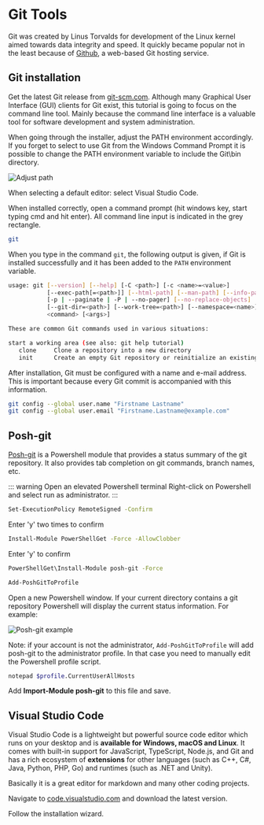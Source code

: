# Git Tools

Git was created by Linus Torvalds for development of the Linux kernel aimed towards data integrity and speed. It quickly became popular not in the least because of [Github](https://github.com), a web-based Git hosting service.

## Git installation

Get the latest Git release from [git-scm.com](https://git-scm.com/). Although many Graphical User Interface \(GUI\) clients for Git exist, this tutorial is going to focus on the command line tool. Mainly because the command line interface is a valuable tool for software development and system administration.

When going through the installer, adjust the PATH environment accordingly. If you forget to select to use Git from the Windows Command Prompt it is possible to change the PATH environment variable to include the Git\bin directory.

![Adjust path](./assets/adjustPATH.png)

When selecting a default editor: select Visual Studio Code.

When installed correctly, open a command prompt \(hit windows key, start typing cmd and hit enter\).  All command line input is indicated in the grey rectangle.

```bash
git
```

When you type in the command `git`, the following output is given, if Git is installed successfully and it has been added to the `PATH` environment variable.

```bash
usage: git [--version] [--help] [-C <path>] [-c <name>=<value>]
           [--exec-path[=<path>]] [--html-path] [--man-path] [--info-path]
           [-p | --paginate | -P | --no-pager] [--no-replace-objects] [--bare]
           [--git-dir=<path>] [--work-tree=<path>] [--namespace=<name>]
           <command> [<args>]

These are common Git commands used in various situations:

start a working area (see also: git help tutorial)
   clone     Clone a repository into a new directory
   init      Create an empty Git repository or reinitialize an existing one

```

After installation, Git must be configured with a name and e-mail address. This is important because every Git commit is accompanied with this information.

```bash
git config --global user.name "Firstname Lastname"
git config --global user.email "Firstname.Lastname@example.com"
```

## Posh-git

[Posh-git](https://github.com/dahlbyk/posh-git) is a Powershell module that provides a status summary of the git repository. It also provides tab completion on git commands, branch names, etc.

::: warning Open an elevated Powershell terminal
Right-click on Powershell and select run as administrator.
:::

```bash
Set-ExecutionPolicy RemoteSigned -Confirm
```

Enter 'y' two times to confirm

```bash
Install-Module PowerShellGet -Force -AllowClobber
```

Enter 'y' to confirm

```bash
PowerShellGet\Install-Module posh-git -Force
```

```bash
Add-PoshGitToProfile
```

Open a new Powershell window. If your current directory contains a git repository Powershell will display the current status information. For example:

![Posh-git example](./assets/posh-git.png)

Note: if your account is not the administrator, `Add-PoshGitToProfile` will add posh-git to the administrator profile. In that case you need to manually edit the Powershell profile script.

```bash
notepad $profile.CurrentUserAllHosts
```

Add **Import-Module posh-git** to this file and save.

## Visual Studio Code

Visual Studio Code is a lightweight but powerful source code editor which runs on your desktop and is **available for Windows, macOS and Linux**. It comes with built-in support for JavaScript, TypeScript, Node.js, and Git and has a rich ecosystem of **extensions** for other languages (such as C++, C#, Java, Python, PHP, Go) and runtimes (such as .NET and Unity).

Basically it is a great editor for markdown and many other coding projects.

Navigate to [code.visualstudio.com](https://code.visualstudio.com/) and download the latest version.

Follow the installation wizard.
